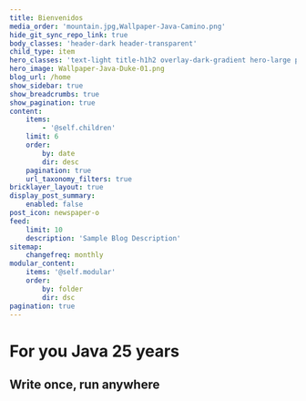 ```yaml
---
title: Bienvenidos
media_order: 'mountain.jpg,Wallpaper-Java-Camino.png'
hide_git_sync_repo_link: true
body_classes: 'header-dark header-transparent'
child_type: item
hero_classes: 'text-light title-h1h2 overlay-dark-gradient hero-large parallax'
hero_image: Wallpaper-Java-Duke-01.png
blog_url: /home
show_sidebar: true
show_breadcrumbs: true
show_pagination: true
content:
    items:
        - '@self.children'
    limit: 6
    order:
        by: date
        dir: desc
    pagination: true
    url_taxonomy_filters: true
bricklayer_layout: true
display_post_summary:
    enabled: false
post_icon: newspaper-o
feed:
    limit: 10
    description: 'Sample Blog Description'
sitemap:
    changefreq: monthly
modular_content:
    items: '@self.modular'
    order:
        by: folder
        dir: dsc
pagination: true
---
```


# For you **Java** 25 years
## Write once, run anywhere
